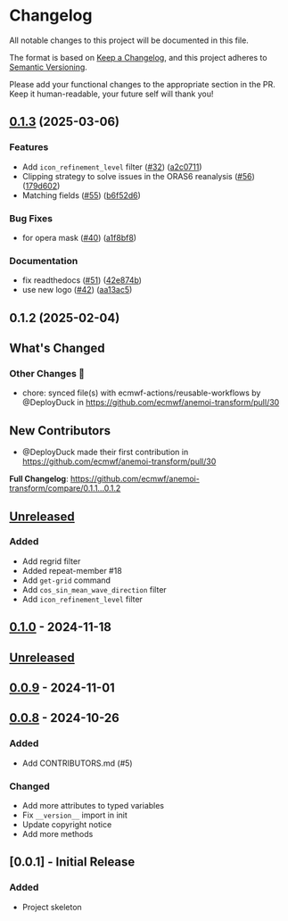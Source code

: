# Changelog

All notable changes to this project will be documented in this file.

The format is based on [Keep a Changelog](https://keepachangelog.com/en/1.1.0/),
and this project adheres to [Semantic Versioning](https://semver.org/spec/v2.0.0.html).

Please add your functional changes to the appropriate section in the PR.
Keep it human-readable, your future self will thank you!

## [0.1.3](https://github.com/ecmwf/anemoi-transform/compare/0.1.2...0.1.3) (2025-03-06)


### Features

* Add `icon_refinement_level` filter ([#32](https://github.com/ecmwf/anemoi-transform/issues/32)) ([a2c0711](https://github.com/ecmwf/anemoi-transform/commit/a2c07114c18e6b631401f92519bd760564f8e1ac))
* Clipping strategy to solve issues in the ORAS6 reanalysis ([#56](https://github.com/ecmwf/anemoi-transform/issues/56)) ([179d602](https://github.com/ecmwf/anemoi-transform/commit/179d602f84ad87d5f7d6fe3b7d2348ed74d55a13))
* Matching fields ([#55](https://github.com/ecmwf/anemoi-transform/issues/55)) ([b6f52d6](https://github.com/ecmwf/anemoi-transform/commit/b6f52d6073b3b5de7e44e5e4694b8eeab0b339c2))


### Bug Fixes

* for opera mask ([#40](https://github.com/ecmwf/anemoi-transform/issues/40)) ([a1f8bf8](https://github.com/ecmwf/anemoi-transform/commit/a1f8bf8b49db74d7b79dea0a800d00dabdaa1ba2))


### Documentation

* fix readthedocs ([#51](https://github.com/ecmwf/anemoi-transform/issues/51)) ([42e874b](https://github.com/ecmwf/anemoi-transform/commit/42e874b1020f6d542d6bf9d20ee3c43483c2abcb))
* use new logo ([#42](https://github.com/ecmwf/anemoi-transform/issues/42)) ([aa13ac5](https://github.com/ecmwf/anemoi-transform/commit/aa13ac5b9424d40f5d6bce8279ecbe73292bcc0b))

## 0.1.2 (2025-02-04)

<!-- Release notes generated using configuration in .github/release.yml at main -->

## What's Changed
### Other Changes 🔗
* chore: synced file(s) with ecmwf-actions/reusable-workflows by @DeployDuck in https://github.com/ecmwf/anemoi-transform/pull/30

## New Contributors
* @DeployDuck made their first contribution in https://github.com/ecmwf/anemoi-transform/pull/30

**Full Changelog**: https://github.com/ecmwf/anemoi-transform/compare/0.1.1...0.1.2

## [Unreleased](https://github.com/ecmwf/anemoi-utils/transform/0.0.5...HEAD/compare/0.1.0...HEAD)

### Added

- Add regrid filter
- Added repeat-member #18
- Add `get-grid` command
- Add `cos_sin_mean_wave_direction` filter
- Add `icon_refinement_level` filter

## [0.1.0](https://github.com/ecmwf/anemoi-utils/transform/0.0.5...HEAD/compare/0.0.8...0.1.0) - 2024-11-18

## [Unreleased](https://github.com/ecmwf/anemoi-utils/transform/0.0.5...HEAD/compare/0.0.9...HEAD)

## [0.0.9](https://github.com/ecmwf/anemoi-utils/transform/0.0.5...HEAD/compare/0.0.8...0.0.9) - 2024-11-01

## [0.0.8](https://github.com/ecmwf/anemoi-utils/transform/0.0.5...HEAD/compare/0.0.5...0.0.8) - 2024-10-26

### Added

- Add CONTRIBUTORS.md (#5)

### Changed

- Add more attributes to typed variables
- Fix `__version__` import in init
- Update copyright notice
- Add more methods

## [0.0.1] - Initial Release

### Added

- Project skeleton
